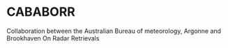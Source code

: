 # CABABORR
Collaboration between the Australian Bureau of meteorology, Argonne and Brookhaven On Radar Retrievals
